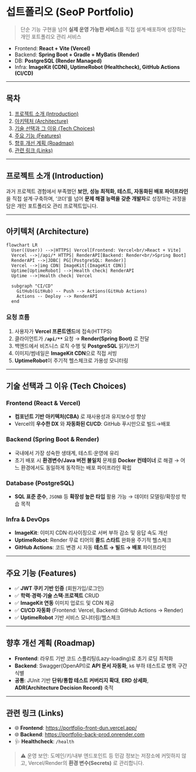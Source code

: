 # 섭트폴리오 (SeoP Portfolio)

> 단순 기능 구현을 넘어 **실제 운영 가능한 서비스**를 직접 설계·배포하며 성장하는 개인 포트폴리오 관리 서비스

- Frontend: **React + Vite (Vercel)**
- Backend: **Spring Boot + Gradle + MyBatis (Render)**
- DB: **PostgreSQL (Render Managed)**
- Infra: **ImageKit (CDN), UptimeRobot (Healthcheck), GitHub Actions (CI/CD)**

---

## 목차
1. [프로젝트 소개 (Introduction)](#프로젝트-소개-introduction)  
2. [아키텍처 (Architecture)](#아키텍처-architecture)  
3. [기술 선택과 그 이유 (Tech Choices)](#기술-선택과-그-이유-tech-choices)  
4. [주요 기능 (Features)](#주요-기능-features)  
5. [향후 개선 계획 (Roadmap)](#향후-개선-계획-roadmap)  
6. [관련 링크 (Links)](#관련-링크-links)

---

## 프로젝트 소개 (Introduction)

과거 프로젝트 경험에서 부족했던 **보안, 성능 최적화, 테스트, 자동화된 배포 파이프라인**을 직접 설계·구축하며, ‘코더’를 넘어 **문제 해결 능력을 갖춘 개발자**로 성장하는 과정을 담은 개인 포트폴리오 관리 프로젝트입니다.

---

## 아키텍처 (Architecture)

```mermaid
flowchart LR
  User((User)) -->|HTTPS| Vercel[Frontend: Vercel<br/>React + Vite]
  Vercel -->|/api/* HTTPS| RenderAPI[Backend: Render<br/>Spring Boot]
  RenderAPI -->|JDBC| PG[(PostgreSQL: Render)]
  Vercel -->|img CDN| ImageKit[(ImageKit CDN)]
  Uptime[UptimeRobot] -->|Health check| RenderAPI
  Uptime -->|Health check| Vercel

  subgraph "CI/CD"
    GitHub(GitHub) -- Push --> Actions(GitHub Actions)
    Actions -- Deploy --> RenderAPI
  end
```

### 요청 흐름
1. 사용자가 **Vercel 프론트엔드**에 접속(HTTPS)  
2. 클라이언트가 **`/api/**`** 요청 → **Render(Spring Boot)** 로 전달  
3. 백엔드에서 비즈니스 로직 수행 및 **PostgreSQL** 읽기/쓰기  
4. 이미지/썸네일은 **ImageKit CDN**으로 직접 서빙  
5. **UptimeRobot**이 주기적 헬스체크로 가용성 모니터링

---

## 기술 선택과 그 이유 (Tech Choices)

### Frontend (React & Vercel)
- **컴포넌트 기반 아키텍처(CBA)** 로 재사용성과 유지보수성 향상  
- Vercel의 **우수한 DX** 와 **자동화된 CI/CD**: GitHub 푸시만으로 빌드→배포

### Backend (Spring Boot & Render)
- 국내에서 가장 성숙한 생태계, 테스트·운영에 유리  
- 초기 배포 시 **환경변수/Java 버전 불일치** 문제를 **Docker 컨테이너** 로 해결 → 어느 환경에서도 동일하게 동작하는 배포 파이프라인 확립

### Database (PostgreSQL)
- **SQL 표준 준수**, `JSONB` 등 **확장성 높은 타입** 활용 가능 → 데이터 모델링/확장성 학습 목적

### Infra & DevOps
- **ImageKit**: 이미지 CDN·리사이징으로 서버 부하 감소 및 응답 속도 개선  
- **UptimeRobot**: Render 무료 티어의 **콜드 스타트** 완화용 주기적 헬스체크  
- **GitHub Actions**: 코드 변경 시 자동 **테스트 → 빌드 → 배포** 파이프라인

---

## 주요 기능 (Features)
- ✅ **JWT 쿠키 기반 인증** (회원가입/로그인)  
- ✅ **학력·경력·기술 스택·프로젝트** CRUD  
- ✅ **ImageKit 연동** 이미지 업로드 및 CDN 제공  
- ✅ **CI/CD 자동화** (Frontend: Vercel, Backend: GitHub Actions → Render)  
- ✅ **UptimeRobot** 기반 서비스 모니터링/헬스체크

---

## 향후 개선 계획 (Roadmap)
- **Frontend**: 라우트 기반 코드 스플리팅(Lazy-loading)로 초기 로딩 최적화  
- **Backend**: Swagger(OpenAPI)로 **API 문서 자동화**, `k6` 부하 테스트로 병목 구간 식별  
- **공통**: JUnit 기반 **단위/통합 테스트 커버리지 확대**, **ERD 상세화**, **ADR(Architecture Decision Record)** 축적

---

## 관련 링크 (Links)
- 🌐 **Frontend**: https://portfolio-front-dun.vercel.app/  
- 🌐 **Backend**: https://portfolio-back-prod.onrender.com  
- 🩺 **Healthcheck**: `/health`

> ⚠️ 운영 보안: 도메인/키/내부 엔드포인트 등 민감 정보는 저장소에 커밋하지 않고, Vercel/Render의 **환경 변수(Secrets)** 로 관리합니다.

